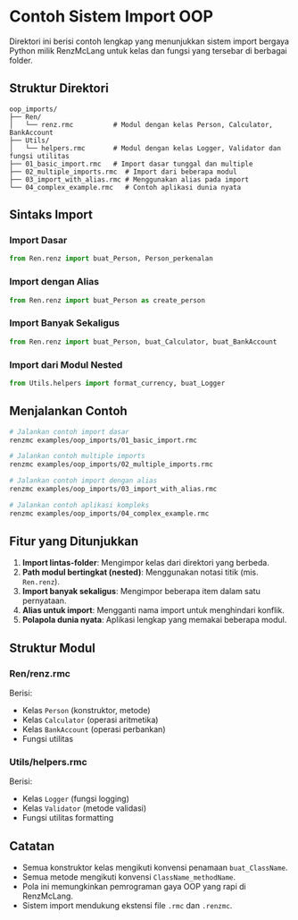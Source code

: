 # Contoh Sistem Import OOP

Direktori ini berisi contoh lengkap yang menunjukkan sistem import bergaya Python milik RenzMcLang untuk kelas dan fungsi yang tersebar di berbagai folder.

## Struktur Direktori

```
oop_imports/
├── Ren/
│   └── renz.rmc          # Modul dengan kelas Person, Calculator, BankAccount
├── Utils/
│   └── helpers.rmc       # Modul dengan kelas Logger, Validator dan fungsi utilitas
├── 01_basic_import.rmc   # Import dasar tunggal dan multiple
├── 02_multiple_imports.rmc  # Import dari beberapa modul
├── 03_import_with_alias.rmc # Menggunakan alias pada import
└── 04_complex_example.rmc   # Contoh aplikasi dunia nyata

```

## Sintaks Import

### Import Dasar

```python
from Ren.renz import buat_Person, Person_perkenalan
```

### Import dengan Alias

```python
from Ren.renz import buat_Person as create_person
```

### Import Banyak Sekaligus

```python
from Ren.renz import buat_Person, buat_Calculator, buat_BankAccount
```

### Import dari Modul Nested

```python
from Utils.helpers import format_currency, buat_Logger
```

## Menjalankan Contoh

```bash
# Jalankan contoh import dasar
renzmc examples/oop_imports/01_basic_import.rmc

# Jalankan contoh multiple imports
renzmc examples/oop_imports/02_multiple_imports.rmc

# Jalankan contoh import dengan alias
renzmc examples/oop_imports/03_import_with_alias.rmc

# Jalankan contoh aplikasi kompleks
renzmc examples/oop_imports/04_complex_example.rmc
```

## Fitur yang Ditunjukkan

1. **Import lintas-folder**: Mengimpor kelas dari direktori yang berbeda.
2. **Path modul bertingkat (nested)**: Menggunakan notasi titik (mis. `Ren.renz`).
3. **Import banyak sekaligus**: Mengimpor beberapa item dalam satu pernyataan.
4. **Alias untuk import**: Mengganti nama import untuk menghindari konflik.
5. **Polapola dunia nyata**: Aplikasi lengkap yang memakai beberapa modul.

## Struktur Modul

### Ren/renz.rmc

Berisi:

* Kelas `Person` (konstruktor, metode)
* Kelas `Calculator` (operasi aritmetika)
* Kelas `BankAccount` (operasi perbankan)
* Fungsi utilitas

### Utils/helpers.rmc

Berisi:

* Kelas `Logger` (fungsi logging)
* Kelas `Validator` (metode validasi)
* Fungsi utilitas formatting

## Catatan

* Semua konstruktor kelas mengikuti konvensi penamaan `buat_ClassName`.
* Semua metode mengikuti konvensi `ClassName_methodName`.
* Pola ini memungkinkan pemrograman gaya OOP yang rapi di RenzMcLang.
* Sistem import mendukung ekstensi file `.rmc` dan `.renzmc`.
